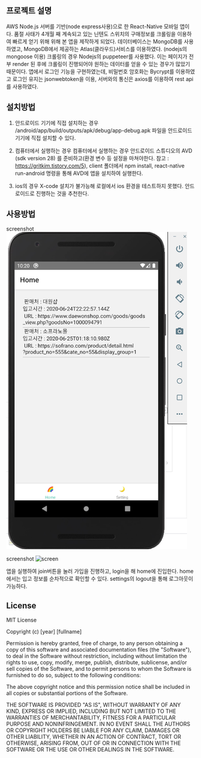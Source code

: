 ## 프로젝트 설명

AWS Node.js 서버를 기반(node express사용)으로 한 React-Native 모바일 앱이다. 품절 사태가 4개월 째 계속되고 있는 닌텐도 스위치의 구매정보를 크롤링을 이용하여 빠르게 얻기 위해 위해 본 앱을 제작하게 되었다. 데이터베이스는 MongoDB를 사용하였고, MongoDB에서 제공하는 Atlas(클라우드)서비스를 이용하였다. (nodejs의 mongoose 이용) 크롤링의 경우 Nodejs의 puppeteer를 사용했다. 이는 페이지가 전부 render 된 후에 크롤링이 진행되어야 원하는 데이터를 얻을 수 있는 경우가 많았기 때문이다. 앱에서 로그인 기능을 구현하였는데, 비밀번호 암호화는 Bycrypt를 이용하였고 로그인 유지는 jsonwebtoken을 이용, 서버와의 통신은 axios를 이용하여 rest api를 사용하였다.

## 설치방법

1) 안드로이드 기기에 직접 설치하는 경우
/android/app/build/outputs/apk/debug/app-debug.apk 파일을 안드로이드 기기에 직접 설치할 수 있다. 

2) 컴퓨터에서 실행하는 경우
컴퓨터에서 실행하는 경우 안드로이드 스튜디오의 AVD (sdk version 28) 를 준비하고(환경 변수 등 설정을 마쳐야한다. 참고 : https://gritkim.tistory.com/5),  client 폴더에서 npm install, react-native run-android 명령을 통해 AVD에 앱을 설치하여 실행한다.

3) ios의 경우
X-code 설치가 불가능해 로컬에서 ios 환경을 테스트하지 못했다. 안드로이드로 진행하는 것을 추천한다.

## 사용방법

screenshot
![screen](./캡처1.png)

screenshot
![screen](./캡처2png)

앱을 실행하여 join버튼을 눌러 가입을 진행하고, login을 해 home에 진입한다. home에서는 입고 정보를 순차적으로 확인할 수 있다. settings의 logout을 통해 로그아웃이 가능하다.



## License
MIT License

Copyright (c) [year] [fullname]

Permission is hereby granted, free of charge, to any person obtaining a copy
of this software and associated documentation files (the "Software"), to deal
in the Software without restriction, including without limitation the rights
to use, copy, modify, merge, publish, distribute, sublicense, and/or sell
copies of the Software, and to permit persons to whom the Software is
furnished to do so, subject to the following conditions:

The above copyright notice and this permission notice shall be included in all
copies or substantial portions of the Software.

THE SOFTWARE IS PROVIDED "AS IS", WITHOUT WARRANTY OF ANY KIND, EXPRESS OR
IMPLIED, INCLUDING BUT NOT LIMITED TO THE WARRANTIES OF MERCHANTABILITY,
FITNESS FOR A PARTICULAR PURPOSE AND NONINFRINGEMENT. IN NO EVENT SHALL THE
AUTHORS OR COPYRIGHT HOLDERS BE LIABLE FOR ANY CLAIM, DAMAGES OR OTHER
LIABILITY, WHETHER IN AN ACTION OF CONTRACT, TORT OR OTHERWISE, ARISING FROM,
OUT OF OR IN CONNECTION WITH THE SOFTWARE OR THE USE OR OTHER DEALINGS IN THE
SOFTWARE.
```